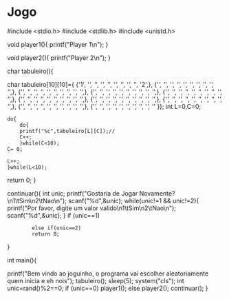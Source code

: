 # Jogo




#include <stdio.h>
#include <stdlib.h>
#include <unistd.h>


void player1(){
printf("Player 1\n");
}

void player2(){
printf("Player 2\n");
}

char tabuleiro(){

char tabuleiro[10][10]={				{'1', '*', '*', '*', '*', '*', '*', '*', '*', '2',},
   							{'*', '*', '*', '*', '*', '*', '*', '*', '*', '*',},
   							{'*', '*', '*', '*', '*', '*', '*', '*', '*', '*',},
   							{'*', '*', '*', '*', '*', '*', '*', '*', '*', '*',},
							{'*', '*', '*', '*', '*', '*', '*', '*', '*', '*',},
   							{'*', '*', '*', '*', '*', '*', '*', '*', '*', '*',},
  							{'*', '*', '*', '*', '*', '*', '*', '*', '*', '*',},
  							{'*', '*', '*', '*', '*', '*', '*', '*', '*', '*',},
   							{'*', '*', '*', '*', '*', '*', '*', '*', '*', '*',},
   							{'*', '*', '*', '*', '*', '*', '*', '*', '*', '*' }};
int L=0,C=0;

	do{
		do{ 
		printf("%c",tabuleiro[L][C]);//
		C++;
		}while(C<10);
	C= 0;

	L++;
	}while(L<10);
return 0;
}

continuar(){
int unic;
printf("Gostaria de Jogar Novamente?\n1\tSim\n2\tNao\n");
scanf("%d",&unic);
	while(unic!=1 && unic!=2){
	printf("Por favor, digite um valor valido\n1\tSim\n2\tNao\n");
	scanf("%d",&unic);
	}
		if (unic==1)
		
			else if(unic==2)
			return 0;
}




int main(){

printf("Bem vindo ao joguinho, o programa vai escolher aleatoriamente quem inicia e eh nois");
tabuleiro();
sleep(5);
system("cls");
int unic=rand()%2==0;
	if (unic==0)
	player1();
		else
		player2();
continuar();
}

